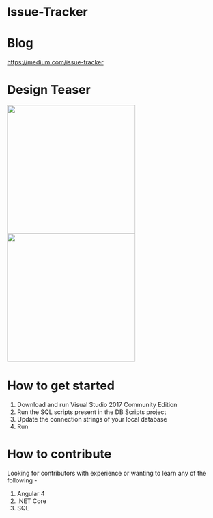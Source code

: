 # Issue-Tracker

# Blog
https://medium.com/issue-tracker

# Design Teaser
<img src="https://cdn.dribbble.com/users/399068/screenshots/3827142/pic2.png" width="300">
<img src="https://cdn.dribbble.com/users/399068/screenshots/3827146/pic1.png" width="300">

# How to get started
1. Download and run Visual Studio 2017 Community Edition
2. Run the SQL scripts present in the DB Scripts project
3. Update the connection strings of your local database
4. Run

# How to contribute 
Looking for contributors with experience or wanting to learn any of the following -
1. Angular 4
2. .NET Core
3. SQL


